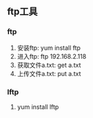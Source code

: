 ## ftp工具
### ftp
1. 安装ftp: yum install ftp
2. 进入ftp: ftp 192.168.2.118
3. 获取文件a.txt: get a.txt
4. 上传文件a.txt: put a.txt

### lftp
1. yum install lftp
